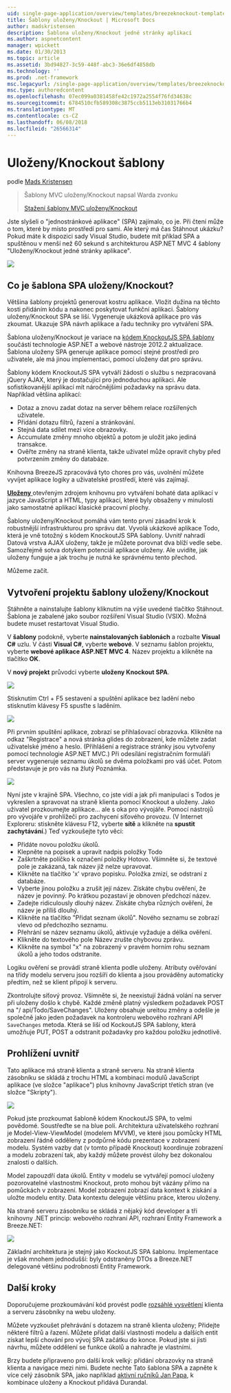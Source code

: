 ```yaml
---
uid: single-page-application/overview/templates/breezeknockout-template
title: Šablony uloženy/Knockout | Microsoft Docs
author: madskristensen
description: Šablona uloženy/Knockout jedné stránky aplikací
ms.author: aspnetcontent
manager: wpickett
ms.date: 01/30/2013
ms.topic: article
ms.assetid: 3bd94827-3c59-448f-abc3-36e6df4858db
ms.technology: ''
ms.prod: .net-framework
msc.legacyurl: /single-page-application/overview/templates/breezeknockout-template
msc.type: authoredcontent
ms.openlocfilehash: 07ec099a0381458fe42c1972a2554f76fd34638c
ms.sourcegitcommit: 6784510cfb589308c3875ccb5113eb31031766b4
ms.translationtype: MT
ms.contentlocale: cs-CZ
ms.lasthandoff: 06/08/2018
ms.locfileid: "26566314"
---
```

<a name="breezeknockout-template"></a>Uloženy/Knockout šablony
====================
podle [Mads Kristensen](https://github.com/madskristensen)

> Šablony MVC uloženy/Knockout napsal Warda zvonku
> 
> [Stažení šablony MVC uloženy/Knockout](https://go.microsoft.com/fwlink/?LinkId=282649)


Jste slyšeli o "jednostránkové aplikace" (SPA) zajímalo, co je. Při čtení může o tom, které by místo prostředí pro sami. Ale který má čas Stáhnout ukázku? Pokud máte k dispozici sady Visual Studio, budete mít příklad SPA a spuštěnou v menší než 60 sekund s architekturou ASP.NET MVC 4 šablony "Uloženy/Knockout jedné stránky aplikace".

![](http://www.breezejs.com/sites/all/images/spa-template/ZephyrRunning.png)

## <a name="what-is-the-breezeknockout-spa-template"></a>Co je šablona SPA uloženy/Knockout?

Většina šablony projektů generovat kostru aplikace. Vložit dužina na těchto kosti přidáním kódu a nakonec poskytovat funkční aplikaci. Šablony uloženy/Knockout SPA se liší. Vygeneruje ukázková aplikace pro vás zkoumat. Ukazuje SPA návrh aplikace a řadu techniky pro vytváření SPA.

Šablona uloženy/Knockout je variace na [kódem KnockoutJS SPA šablony](../introduction/knockoutjs-template.md) součástí technologie ASP.NET a webové nástroje 2012.2 aktualizace. Šablona uloženy SPA generuje aplikace pomocí stejné prostředí pro uživatele, ale má jinou implementaci, pomocí uloženy dat pro správu.

Šablony kódem KnockoutJS SPA vytváří žádosti o službu s nezpracovaná jQuery AJAX, který je dostačující pro jednoduchou aplikaci. Ale sofistikovanější aplikací mít náročnějšími požadavky na správu data. Například většina aplikací:

- Dotaz a znovu zadat dotaz na server během relace rozšířených uživatele.
- Přidání dotazu filtrů, řazení a stránkování.
- Stejná data sdílet mezi více obrazovky.
- Accumulate změny mnoho objektů a potom je uložit jako jediná transakce.
- Ověřte změny na straně klienta, takže uživatel může opravit chyby před potvrzením změny do databáze.

Knihovna BreezeJS zpracovává tyto chores pro vás, uvolnění můžete vyvíjet aplikace logiky a uživatelské prostředí, které vás zajímají.

[**Uloženy** ](http://www.breezejs.com/?utm_source=ms-spa) otevřeným zdrojem knihovnu pro vytváření bohaté data aplikací v jazyce JavaScript a HTML, typy aplikací, které byly obsaženy v minulosti jako samostatné aplikací klasické pracovní plochy.

Šablony uloženy/Knockout pomáhá vám tento první zásadní krok k robustnější infrastrukturou pro správu dat. Vyvolá ukázkové aplikace Todo, která je vně totožný s kódem KnockoutJS SPA šablony. Uvnitř nahradí Datová vrstva AJAX uloženy, takže je můžete porovnat dva blíží vedle sebe. Samozřejmě sotva dotykem potenciál aplikace uloženy. Ale uvidíte, jak uloženy funguje a jak trochu je nutná ke správnému tento přechod.

Můžeme začít.

## <a name="create-a-breezeknockout-template-project"></a>Vytvoření projektu šablony uloženy/Knockout

Stáhněte a nainstalujte šablony kliknutím na výše uvedené tlačítko Stáhnout. Šablona je zabalené jako soubor rozšíření Visual Studio (VSIX). Možná budete muset restartovat Visual Studio.

V **šablony** podokně, vyberte **nainstalovaných šablonách** a rozbalte **Visual C#** uzlu. V části **Visual C#**, vyberte **webové**. V seznamu šablon projektu, vyberte **webové aplikace ASP.NET MVC 4**. Název projektu a klikněte na tlačítko **OK**.

V **nový projekt** průvodci vyberte **uloženy Knockout SPA**.

![](http://www.breezejs.com/sites/all/images/spa-template/SelectBreezeKOSpaTemplate.png)

Stisknutím Ctrl + F5 sestavení a spuštění aplikace bez ladění nebo stisknutím klávesy F5 spusťte s laděním.

![](http://www.breezejs.com/sites/all/images/spa-template/ZephyrRunning.png)

Při prvním spuštění aplikace, zobrazí se přihlašovací obrazovka. Klikněte na odkaz "Registrace" a nová stránka glides do zobrazení, kde můžete zadat uživatelské jméno a heslo. (Přihlášení a registrace stránky jsou vytvořeny pomocí technologie ASP.NET MVC.) Při odesílání registračním formuláři server vygeneruje seznamu úkolů se dvěma položkami pro váš účet. Potom představuje je pro vás na žlutý Poznámka.

![](http://www.breezejs.com/sites/all/images/spa-template/TodoList.png)

Nyní jste v krajině SPA. Všechno, co jste vidí a jak při manipulaci s Todos je vykreslen a spravovat na straně klienta pomocí Knockout a uloženy. Jako uživatel prozkoumejte aplikace... ale s oka pro vývojáře. Pomocí nástrojů pro vývojáře v prohlížeči pro zachycení síťového provozu. (V Internet Exploreru: stiskněte klávesu F12, vyberte **sítě** a klikněte na **spustit zachytávání**.) Teď vyzkoušejte tyto věci:

- Přidáte novou položku úkolů.
- Klepněte na popisek a upravit nadpis položky Todo
- Zaškrtněte políčko k označení položky Hotovo. Všimněte si, že textové pole je zakázaná, tak název již nelze upravovat.
- Klikněte na tlačítko 'x' vpravo popisku. Položka zmizí, se odstraní z databáze.
- Vyberte jinou položku a zrušit její název. Získáte chybu ověření, že název je povinný. Po krátkou pozastaví je obnoven předchozí název.
- Zadejte ridiculously dlouhý název. Získáte chyba různých ověření, že název je příliš dlouhý.
- Klikněte na tlačítko "Přidat seznam úkolů". Nového seznamu se zobrazí vlevo od předchozího seznamu.
- Přehrání se název seznamu úkolů, aktivuje vyžaduje a délka ověření.
- Klikněte do textového pole Název zrušte chybovou zprávu.
- Klikněte na symbol "x" na zobrazený v pravém horním rohu seznam úkolů a jeho todos odstraníte.

Logiku ověření se provádí straně klienta podle uloženy. Atributy ověřování na třídy modelu serveru jsou rozšíří do klienta a jsou prováděny automaticky předtím, než se klient připojí k serveru.

Zkontrolujte síťový provoz. Všimněte si, že neexistují žádná volání na server při uloženy došlo k chybě. Každé změně platný výsledkem požadavek POST na "/ api/Todo/SaveChanges". Uloženy obsahuje ureitou změny a odešle je společně jako jeden požadavek na kontroleru webového rozhraní API `SaveChanges` metoda. Která se liší od KockoutJS SPA šablony, která umožňuje PUT, POST a odstranit požadavky pro každou položku jednotlivě.

## <a name="peek-inside"></a>Prohlížení uvnitř

Tato aplikace má straně klienta a straně serveru. Na straně klienta zásobníku se skládá z trochu HTML a kombinaci modulů JavaScript aplikace (ve složce "aplikace") plus knihovny JavaScript třetích stran (ve složce "Skripty").

![](http://www.breezejs.com/sites/all/images/spa-template/ClientArchitecture.png)

Pokud jste prozkoumat šabloně kódem KnockoutJS SPA, to velmi povědomé. Soustřeďte se na blue polí. Architektura uživatelského rozhraní je Model-View-ViewModel (modelem MVVM), ve které jsou pomůcky HTML zobrazení řádně odděleny z podpůrné kódu prezentace v zobrazení modelu. Systém vazby dat (v tomto případě Knockout) koordinuje zobrazení a modelu zobrazení tak, aby každý můžete provést úlohy bez dokonalou znalosti o dalších.

Model zapouzdří data úkolů. Entity v modelu se vytvářejí pomocí uloženy pozorovatelné vlastnostmi Knockout, proto mohou být vázány přímo na pomůckách v zobrazení. Model zobrazení zobrazí data kontext k získání a uložte modelu entity. Data kontextu deleguje většinu práce, kterou uloženy.

Na straně serveru zásobníku se skládá z nějaký kód developer a tři knihovny .NET princip: webového rozhraní API, rozhraní Entity Framework a Breeze.NET:

![](http://www.breezejs.com/sites/all/images/spa-template/ServerArchitecture.png)

Základní architektura je stejný jako KockoutJS SPA šablonu. Implementace je však mnohem jednodušší: byly odstraněny DTOs a Breeze.NET delegované většinu podrobnosti Entity Framework.

## <a name="next-steps"></a>Další kroky

Doporučujeme prozkoumávání kód provést podle [rozsáhlé vysvětlení](http://www.breezejs.com/spa-template?utm_source=ms-spa) klienta a serveru zásobníky na webu uloženy.

Můžete vyzkoušet přehrávání s dotazem na straně klienta uloženy; Přidejte některé filtrů a řazení. Můžete přidat další vlastnosti modelu a dalších entit získat lepší chování pro vývoj SPA začátku do konce. Pokud jste si jisti návrhu, můžete oddělení se funkce úkolů a nahraďte je vlastními.

Brzy budete připraveno pro další krok velký: přidání obrazovky na straně klienta a navigace mezi nimi. Budete nechte Tato šablona SPA a zapněte k více celý zásobník SPA, jako například [aktivní ručníků Jan Papa](https://github.com/johnpapa/HotTowel#readme "aktivní ručníků"), k kombinace uloženy a Knockout přidává Durandal.
